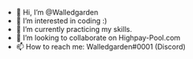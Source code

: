- 👋 Hi, I’m @Walledgarden
- 👀 I’m interested in coding :)
- 🌱 I’m currently practicing my skills.
- 💞️ I’m looking to collaborate on Highpay-Pool.com
- 📫 How to reach me: Walledgarden#0001 (Discord)

<!---
Walledgarden/Walledgarden is a ✨ special ✨ repository because its `README.md` (this file) appears on your GitHub profile.
You can click the Preview link to take a look at your changes.
--->
